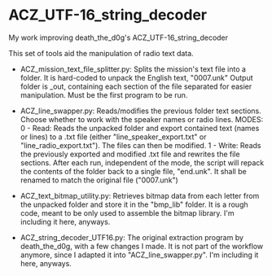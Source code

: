 # ACZ_UTF-16_string_decoder
My work improving death_the_d0g's ACZ_UTF-16_string_decoder

This set of tools aid the manipulation of radio text data.

- ACZ_mission_text_file_splitter.py:
  Splits the mission's text file into a folder. It is hard-coded to unpack the English text, "0007.unk"
  Output folder is <filename>_out, containing each section of the file separated for easier manipulation.
  Must be the first program to be run.

- ACZ_line_swapper.py:
  Reads/modifies the previous folder text sections. Choose whether to work with the speaker names or radio lines.
  MODES:
    0 - Read: Reads the unpacked folder and export contained text (names or lines) to a .txt file
    (either "line_speaker_export.txt" or "line_radio_export.txt"). The files can then be modified.
    1 - Write: Reads the previously exported and modified .txt file and rewrites the file sections.
  After each run, independent of the mode, the script will repack the contents of the folder back to a single file,
  "end.unk". It shall be renamed to match the original file ("0007.unk")

- ACZ_text_bitmap_utility.py:
  Retrieves bitmap data from each letter from the unpacked folder and store it in the "bmp_lib" folder.
  It is a rough code, meant to be only used to assemble the bitmap library. I'm including it here, anyways.
  
- ACZ_string_decoder_UTF16.py:
  The original extraction program by death_the_d0g, with a few changes I made.
  It is not part of the workflow anymore, since I adapted it into "ACZ_line_swapper.py". I'm including it here, anyways.
